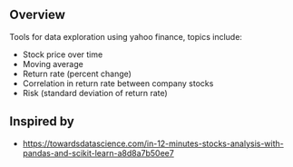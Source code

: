 ## Overview
Tools for data exploration using yahoo finance, topics include:
- Stock price over time
- Moving average
- Return rate (percent change)
- Correlation in return rate between company stocks
- Risk (standard deviation of return rate)

## Inspired by
- https://towardsdatascience.com/in-12-minutes-stocks-analysis-with-pandas-and-scikit-learn-a8d8a7b50ee7
